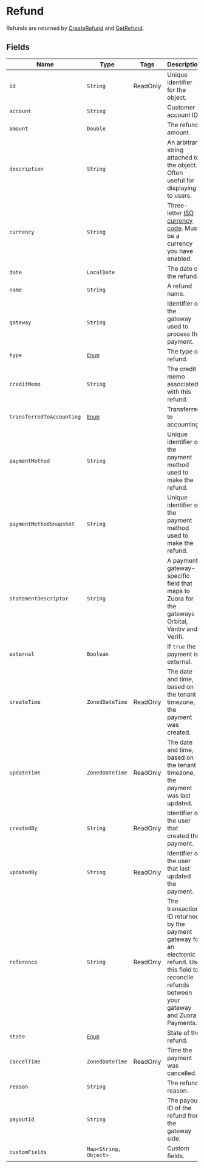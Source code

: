 # Refund

Refunds are returned by
[CreateRefund](/doc/refund-api.md#create-refund)
and [GetRefund](/doc/refund-api.md#get-refund).


## Fields


| Name | Type | Tags | Description | Getters
|  --- | --- | --- | --- | --- |
| `id` | `String` | ReadOnly | Unique identifier for the object. | `String getId()` |
| `account` | `String` | | Customer account ID. | `String getAccount()`
| `amount` | `Double` | | The refund amount. | `Double getAmount()`
| `description` | `String` | | An arbitrary string attached to the object. Often useful for displaying to users. | `String getDescription()`
| `currency` | `String` | | Three-letter [ISO currency code](https://www.iso.org/iso-4217-currency-codes.html). Must be a currency you have enabled. | `String getCurrency()`
| `date` | `LocalDate` | | The date of the refund. | `String getDate()`
| `name` | `String` | | A refund name. | `String getName()`
| `gateway` | `String` |  | Identifier of the gateway used to process the payment. | `String getGateway()`
| `type` | [`Enum`](/doc/models/refund-method-type.md) |  | The type of refund. | `String getType()`
| `creditMemo` | `String` |  | The credit memo associated with this refund. | `String getCreditMemo()`
| `transferredToAccounting` | [`Enum`](/doc/models/transferred-to-accounting.md) |  | Transferred to accounting. | `String getTransferredToAccounting()`
| `paymentMethod` | `String` | | Unique identifier of the payment method used to make the refund. | `String getPaymentMethod()`
| `paymentMethodSnapshot` | `String` | | Unique identifier of the payment method used to make the refund. | `String getPaymentMethodSnapshot()`
| `statementDescriptor` | `String` | | A payment gateway-specific field that maps to Zuora for the gateways Orbital, Vantiv and Verifi. | `String getStatementDescriptor()`
| `external` | `Boolean` | | If `true` the payment is external. | `Boolean isExternal()`
| `createTime` | `ZonedDateTime` | ReadOnly | The date and time, based on the tenant timezone, the payment was created. | `ZonedDateTime getCreateTime()` |
| `updateTime` | `ZonedDateTime` | ReadOnly | The date and time, based on the tenant timezone, the payment was last updated. | `ZonedDateTime getUpdateTime()` |
| `createdBy` | `String` | ReadOnly | Identifier of the user that created the payment. | `String getCreatedBy()` |
| `updatedBy` | `String` | ReadOnly | Identifier of the user that last updated the payment. | `String getUpdatedBy()` |
| `reference` | `String` | ReadOnly | The transaction ID returned by the payment gateway for an electronic refund. Use this field to reconcile refunds between your gateway and Zuora Payments. | `String getReference()` |
| `state` | [`Enum`](/doc/models/refund-state.md) | | State of the refund. | `String getState()` |
| `cancelTime` | `ZonedDateTime` | ReadOnly | Time the payment was cancelled. | `ZonedDateTime getCancelTime()` |
| `reason` | `String` | | The refund reason. | `String getReason()` |
| `payoutId` | `String` | | The payout ID of the refund from the gateway side. | `String getPayoutId()` |
| `customFields` | `Map<String, Object>` |  | Custom fields. | `Map<String, Object> getCustomFields()`|
